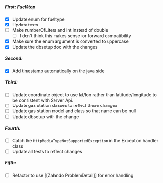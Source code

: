 ##### First: FuelStop
- [x] Update enum for fueltype
- [x] Update tests
- [ ] Make numberOfLiters and int instead of double
	- [ ] I don't think this makes sense for forward compatibility 
- [x] Make sure the enum argument is converted to uppercase
- [x] Update the dbsetup doc with the changes
##### Second: 
- [x] Add timestamp automatically on the java side
##### Third: 
- [ ] Update coordinate object to use lat/lon rather than latitude/longitude to be consistent with Server Api. 
- [ ] Update gas station classes to reflect these changes
- [ ] Update gas station model and class so that name can be null
- [ ] Update dbsetup with the change
##### Fourth: 
- [ ] Catch the `HttpMediaTypeNotSupportedException` in the Exception handler class
- [ ] Update all tests to reflect changes

##### Fifth:
- [ ] Refactor to use [[Zalando ProblemDetail]] for error handling
